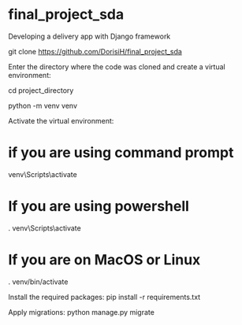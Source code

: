 # final_project_sda
Developing a delivery app with Django framework

git clone https://github.com/DorisiH/final_project_sda


Enter the directory where the code was cloned and create a virtual environment:

cd project_directory

python -m venv venv

Activate the virtual environment:

# if you are using command prompt
venv\Scripts\activate

# If you are using powershell
. venv\Scripts\activate

# If you are on MacOS or Linux
. venv/bin/activate


Install the required packages:
pip install -r requirements.txt


Apply migrations:
python manage.py migrate

